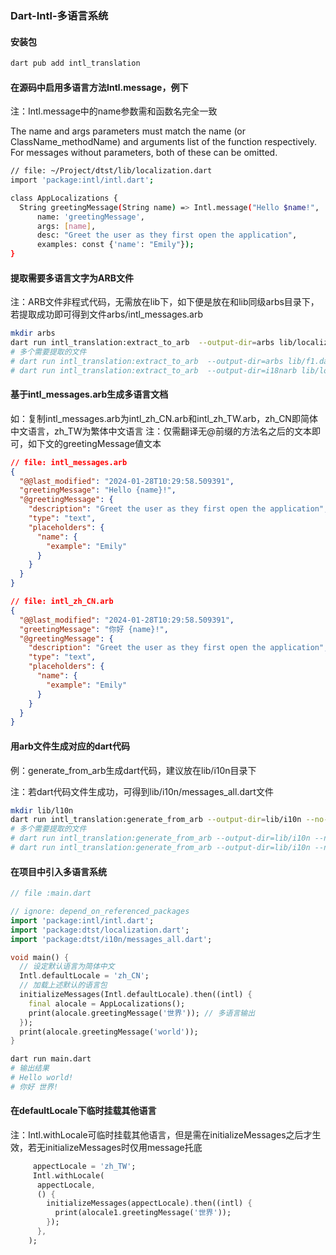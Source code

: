 ### Dart-Intl-多语言系统

#### 安装包
```sh
dart pub add intl_translation
```

#### 在源码中启用多语言方法Intl.message，例下
注：Intl.message中的name参数需和函数名完全一致

The name and args parameters must match the name (or ClassName_methodName) and arguments list of the function respectively. For messages without parameters, both of these can be omitted.
```sh
// file: ~/Project/dtst/lib/localization.dart
import 'package:intl/intl.dart';

class AppLocalizations {
  String greetingMessage(String name) => Intl.message("Hello $name!",
      name: 'greetingMessage',
      args: [name],
      desc: "Greet the user as they first open the application",
      examples: const {'name': "Emily"});
}
```

#### 提取需要多语言文字为ARB文件
注：ARB文件非程式代码，无需放在lib下，如下便是放在和lib同级arbs目录下，若提取成功即可得到文件arbs/intl_messages.arb
```sh
mkdir arbs
dart run intl_translation:extract_to_arb  --output-dir=arbs lib/localization.dart
# 多个需要提取的文件
# dart run intl_translation:extract_to_arb  --output-dir=arbs lib/f1.dart lib/f2.dart lib/f3.dart
# dart run intl_translation:extract_to_arb  --output-dir=i18narb lib/localization.dart lib/localization2.dart
```

#### 基于intl_messages.arb生成多语言文档
如：复制intl_messages.arb为intl_zh_CN.arb和intl_zh_TW.arb，zh_CN即简体中文语言，zh_TW为繁体中文语言
注：仅需翻译无@前缀的方法名之后的文本即可，如下文的greetingMessage値文本
```json
// file: intl_messages.arb
{
  "@@last_modified": "2024-01-28T10:29:58.509391",
  "greetingMessage": "Hello {name}!",
  "@greetingMessage": {
    "description": "Greet the user as they first open the application",
    "type": "text",
    "placeholders": {
      "name": {
        "example": "Emily"
      }
    }
  }
}
```
```json
// file: intl_zh_CN.arb
{
  "@@last_modified": "2024-01-28T10:29:58.509391",
  "greetingMessage": "你好 {name}!",
  "@greetingMessage": {
    "description": "Greet the user as they first open the application",
    "type": "text",
    "placeholders": {
      "name": {
        "example": "Emily"
      }
    }
  }
}
```

#### 用arb文件生成对应的dart代码
例：generate_from_arb生成dart代码，建议放在lib/i10n目录下

注：若dart代码文件生成功，可得到lib/i10n/messages_all.dart文件
```sh
mkdir lib/l10n
dart run intl_translation:generate_from_arb --output-dir=lib/i10n --no-use-deferred-loading lib/localization.dart i18narb/intl_*.arb
# 多个需要提取的文件
# dart run intl_translation:generate_from_arb --output-dir=lib/i10n --no-use-deferred-loading lib/f1.dart lib/f2.dart lib/f3.dart i18narb/intl_*.arb
# dart run intl_translation:generate_from_arb --output-dir=lib/i10n --no-use-deferred-loading lib/localization.dart lib/localization2.dart i18narb/intl_*.arb
```

#### 在项目中引入多语言系统
```dart
// file :main.dart

// ignore: depend_on_referenced_packages
import 'package:intl/intl.dart';
import 'package:dtst/localization.dart';
import 'package:dtst/i10n/messages_all.dart';

void main() {
  // 设定默认语言为简体中文
  Intl.defaultLocale = 'zh_CN';
  // 加载上述默认的语言包
  initializeMessages(Intl.defaultLocale).then((intl) {
	final alocale = AppLocalizations();
	print(alocale.greetingMessage('世界')); // 多语言输出
  });
  print(alocale.greetingMessage('world'));
}
```
```sh
dart run main.dart
# 输出结果
# Hello world!
# 你好 世界!
```

#### 在defaultLocale下临时挂载其他语言
注：Intl.withLocale可临时挂载其他语言，但是需在initializeMessages之后才生效，若无initializeMessages时仅用message托底
```dart
	 appectLocale = 'zh_TW';
     Intl.withLocale(
      appectLocale,
      () {
        initializeMessages(appectLocale).then((intl) {
          print(alocale1.greetingMessage('世界'));
        });
      },
    );
```
